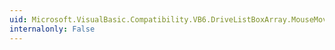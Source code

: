 ```yaml
---
uid: Microsoft.VisualBasic.Compatibility.VB6.DriveListBoxArray.MouseMove
internalonly: False
---
```

